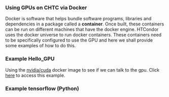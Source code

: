 ### Using GPUs on CHTC via Docker

Docker is software that helps bundle software programs, libraries and
dependencies in a package called a **container**. Once built, these containers
can be run on different machines that have the docker engine. HTCondor uses the
docker universe to run docker containers. These containers need to be
specifically configured to use the GPU and here we shall provide some examples
of how to do this. 

### Example Hello\_GPU

Using the [nvidia/cuda](https://hub.docker.com/r/nvidia/cuda) docker image to
see if we can talk to the gpu. Click [here](./hello_gpu) to access this example. 

### Example tensorflow (Python)

